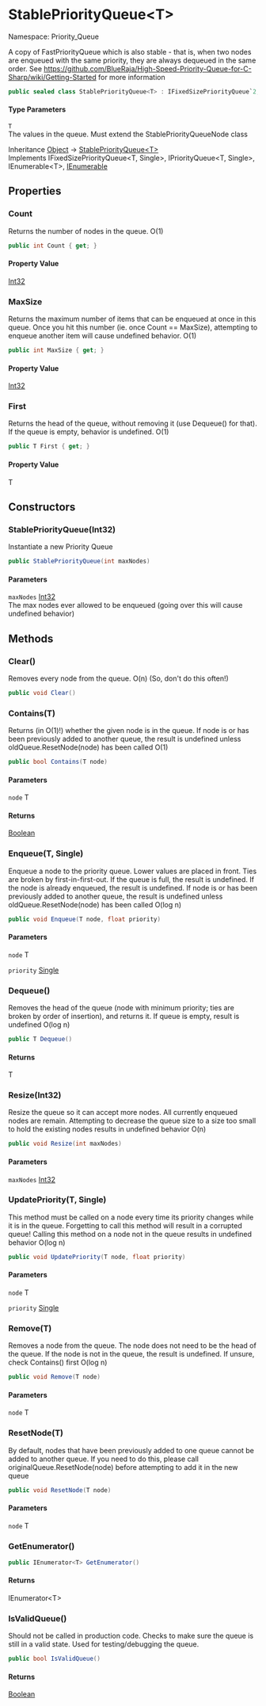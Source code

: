# StablePriorityQueue&lt;T&gt;

Namespace: Priority_Queue

A copy of FastPriorityQueue which is also stable - that is, when two nodes are enqueued with the same priority, they
 are always dequeued in the same order.
 See https://github.com/BlueRaja/High-Speed-Priority-Queue-for-C-Sharp/wiki/Getting-Started for more information

```csharp
public sealed class StablePriorityQueue<T> : IFixedSizePriorityQueue`2, IPriorityQueue`2, , System.Collections.IEnumerable
```

#### Type Parameters

`T`<br>
The values in the queue.  Must extend the StablePriorityQueueNode class

Inheritance [Object](https://docs.microsoft.com/en-us/dotnet/api/system.object) → [StablePriorityQueue&lt;T&gt;](./priority_queue.stablepriorityqueue-1.md)<br>
Implements IFixedSizePriorityQueue&lt;T, Single&gt;, IPriorityQueue&lt;T, Single&gt;, IEnumerable&lt;T&gt;, [IEnumerable](https://docs.microsoft.com/en-us/dotnet/api/system.collections.ienumerable)

## Properties

### **Count**

Returns the number of nodes in the queue.
 O(1)

```csharp
public int Count { get; }
```

#### Property Value

[Int32](https://docs.microsoft.com/en-us/dotnet/api/system.int32)<br>

### **MaxSize**

Returns the maximum number of items that can be enqueued at once in this queue. Once you hit this number (ie. once Count == MaxSize),
 attempting to enqueue another item will cause undefined behavior. O(1)

```csharp
public int MaxSize { get; }
```

#### Property Value

[Int32](https://docs.microsoft.com/en-us/dotnet/api/system.int32)<br>

### **First**

Returns the head of the queue, without removing it (use Dequeue() for that).
 If the queue is empty, behavior is undefined.
 O(1)

```csharp
public T First { get; }
```

#### Property Value

T<br>

## Constructors

### **StablePriorityQueue(Int32)**

Instantiate a new Priority Queue

```csharp
public StablePriorityQueue(int maxNodes)
```

#### Parameters

`maxNodes` [Int32](https://docs.microsoft.com/en-us/dotnet/api/system.int32)<br>
The max nodes ever allowed to be enqueued (going over this will cause undefined behavior)

## Methods

### **Clear()**

Removes every node from the queue.
 O(n) (So, don't do this often!)

```csharp
public void Clear()
```

### **Contains(T)**

Returns (in O(1)!) whether the given node is in the queue.
 If node is or has been previously added to another queue, the result is undefined unless oldQueue.ResetNode(node) has been called
 O(1)

```csharp
public bool Contains(T node)
```

#### Parameters

`node` T<br>

#### Returns

[Boolean](https://docs.microsoft.com/en-us/dotnet/api/system.boolean)<br>

### **Enqueue(T, Single)**

Enqueue a node to the priority queue. Lower values are placed in front. Ties are broken by first-in-first-out.
 If the queue is full, the result is undefined.
 If the node is already enqueued, the result is undefined.
 If node is or has been previously added to another queue, the result is undefined unless oldQueue.ResetNode(node) has been called
 O(log n)

```csharp
public void Enqueue(T node, float priority)
```

#### Parameters

`node` T<br>

`priority` [Single](https://docs.microsoft.com/en-us/dotnet/api/system.single)<br>

### **Dequeue()**

Removes the head of the queue (node with minimum priority; ties are broken by order of insertion), and returns it.
 If queue is empty, result is undefined
 O(log n)

```csharp
public T Dequeue()
```

#### Returns

T<br>

### **Resize(Int32)**

Resize the queue so it can accept more nodes. All currently enqueued nodes are remain.
 Attempting to decrease the queue size to a size too small to hold the existing nodes results in undefined behavior
 O(n)

```csharp
public void Resize(int maxNodes)
```

#### Parameters

`maxNodes` [Int32](https://docs.microsoft.com/en-us/dotnet/api/system.int32)<br>

### **UpdatePriority(T, Single)**

This method must be called on a node every time its priority changes while it is in the queue. 
 Forgetting to call this method will result in a corrupted queue!
 Calling this method on a node not in the queue results in undefined behavior
 O(log n)

```csharp
public void UpdatePriority(T node, float priority)
```

#### Parameters

`node` T<br>

`priority` [Single](https://docs.microsoft.com/en-us/dotnet/api/system.single)<br>

### **Remove(T)**

Removes a node from the queue. The node does not need to be the head of the queue. 
 If the node is not in the queue, the result is undefined. If unsure, check Contains() first
 O(log n)

```csharp
public void Remove(T node)
```

#### Parameters

`node` T<br>

### **ResetNode(T)**

By default, nodes that have been previously added to one queue cannot be added to another queue.
 If you need to do this, please call originalQueue.ResetNode(node) before attempting to add it in the new queue

```csharp
public void ResetNode(T node)
```

#### Parameters

`node` T<br>

### **GetEnumerator()**

```csharp
public IEnumerator<T> GetEnumerator()
```

#### Returns

IEnumerator&lt;T&gt;<br>

### **IsValidQueue()**

Should not be called in production code.
 Checks to make sure the queue is still in a valid state. Used for testing/debugging the queue.

```csharp
public bool IsValidQueue()
```

#### Returns

[Boolean](https://docs.microsoft.com/en-us/dotnet/api/system.boolean)<br>
